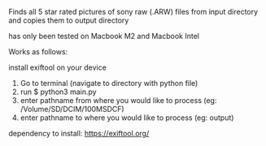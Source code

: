 Finds all 5 star rated pictures of sony raw (.ARW) files from input directory and copies them to output directory

has only been tested on Macbook M2 and Macbook Intel

Works as follows:

install exiftool on your device

1. Go to terminal (navigate to directory with python file)
2. run $ python3 main.py
3. enter pathname from where you would like to process (eg: /Volume/SD/DCIM/100MSDCF)
4. enter pathname to where you would like to process (eg: output)

dependency to install: https://exiftool.org/
